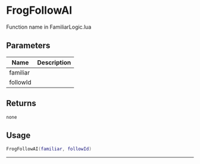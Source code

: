 # FrogFollowAI

Function name in FamiliarLogic.lua

## Parameters

| Name     | Description |
| -------- | ----------- |
| familiar |             |
| followId |             |

## Returns

`none`

## Usage

```lua
FrogFollowAI(familiar, followId)
```

---
